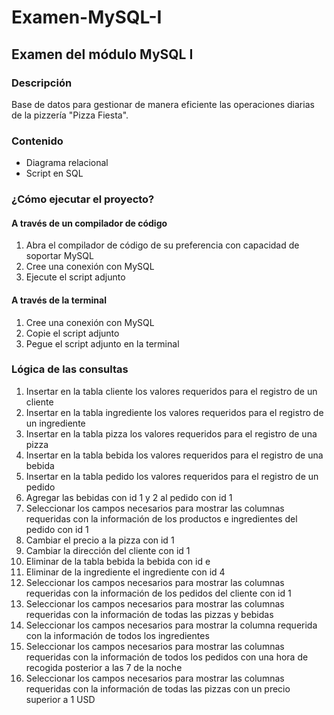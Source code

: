 # Examen-MySQL-I
## Examen del módulo MySQL I
### Descripción
Base de datos para gestionar de manera eficiente las operaciones diarias de la pizzería "Pizza Fiesta".
### Contenido
- Diagrama relacional
- Script en SQL
### ¿Cómo ejecutar el proyecto?
#### A través de un compilador de código
1. Abra el compilador de código de su preferencia con capacidad de soportar MySQL
2. Cree una conexión con MySQL
3. Ejecute el script adjunto
#### A través de la terminal
1. Cree una conexión con MySQL
2. Copie el script adjunto
3. Pegue el script adjunto en la terminal
### Lógica de las consultas
1. Insertar en la tabla cliente los valores requeridos para el registro de un cliente
2. Insertar en la tabla ingrediente los valores requeridos para el registro de un ingrediente
3. Insertar en la tabla pizza los valores requeridos para el registro de una pizza
4. Insertar en la tabla bebida los valores requeridos para el registro de una bebida
5. Insertar en la tabla pedido los valores requeridos para el registro de un pedido
6. Agregar las bebidas con id 1 y 2 al pedido con id 1
7. Seleccionar los campos necesarios para mostrar las columnas requeridas con la información de los productos e ingredientes del pedido con id 1
8. Cambiar el precio a la pizza con id 1
9. Cambiar la dirección del cliente con id 1
10. Eliminar de la tabla bebida la bebida con id e
11. Eliminar de la ingrediente el ingrediente con id 4
12. Seleccionar los campos necesarios para mostrar las columnas requeridas con la información de los pedidos del cliente con id 1
13. Seleccionar los campos necesarios para mostrar las columnas requeridas con la información de todas las pizzas y bebidas
14. Seleccionar los campos necesarios para mostrar la columna requerida con la información de todos los ingredientes
15. Seleccionar los campos necesarios para mostrar las columnas requeridas con la información de todos los pedidos con una hora de recogida posterior a las 7 de la noche
16. Seleccionar los campos necesarios para mostrar las columnas requeridas con la información de todas las pizzas con un precio superior a 1 USD
